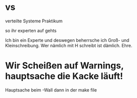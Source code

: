 # vs
verteilte Systeme Praktikum

so ihr experten auf gehts

Ich bin ein Experte und deswegen beherrsche ich Groß- und Kleinschreibung.
Wer nämlich mit H schreibt ist dämlich. Ehre.

# Wir Scheißen auf Warnings, hauptsache die Kacke läuft!
Hauptsache beim -Wall dann in der make file
